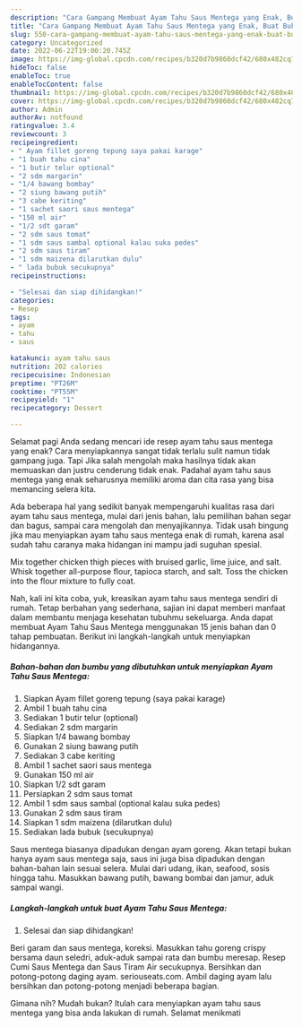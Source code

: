 ```yaml
---
description: "Cara Gampang Membuat Ayam Tahu Saus Mentega yang Enak, Buat Buka Puasa}"
title: "Cara Gampang Membuat Ayam Tahu Saus Mentega yang Enak, Buat Buka Puasa}"
slug: 550-cara-gampang-membuat-ayam-tahu-saus-mentega-yang-enak-buat-buka-puasa
category: Uncategorized
date: 2022-06-22T19:00:20.745Z
image: https://img-global.cpcdn.com/recipes/b320d7b9860dcf42/680x482cq70/ayam-tahu-saus-mentega-foto-resep-utama.jpg
hideToc: false
enableToc: true
enableTocContent: false
thumbnail: https://img-global.cpcdn.com/recipes/b320d7b9860dcf42/680x482cq70/ayam-tahu-saus-mentega-foto-resep-utama.jpg
cover: https://img-global.cpcdn.com/recipes/b320d7b9860dcf42/680x482cq70/ayam-tahu-saus-mentega-foto-resep-utama.jpg
author: Admin
authorAv: notfound
ratingvalue: 3.4
reviewcount: 3
recipeingredient:
- " Ayam fillet goreng tepung saya pakai karage"
- "1 buah tahu cina"
- "1 butir telur optional"
- "2 sdm margarin"
- "1/4 bawang bombay"
- "2 siung bawang putih"
- "3 cabe keriting"
- "1 sachet saori saus mentega"
- "150 ml air"
- "1/2 sdt garam"
- "2 sdm saus tomat"
- "1 sdm saus sambal optional kalau suka pedes"
- "2 sdm saus tiram"
- "1 sdm maizena dilarutkan dulu"
- " lada bubuk secukupnya"
recipeinstructions:

- "Selesai dan siap dihidangkan!"
categories:
- Resep
tags:
- ayam
- tahu
- saus

katakunci: ayam tahu saus 
nutrition: 202 calories
recipecuisine: Indonesian
preptime: "PT26M"
cooktime: "PT55M"
recipeyield: "1"
recipecategory: Dessert

---
```



Selamat pagi Anda sedang mencari ide resep ayam tahu saus mentega yang enak? Cara menyiapkannya sangat tidak terlalu sulit namun tidak gampang juga. Tapi Jika salah mengolah maka hasilnya tidak akan memuaskan dan justru cenderung tidak enak. Padahal ayam tahu saus mentega yang enak seharusnya memiliki aroma dan cita rasa yang bisa memancing selera kita.


Ada beberapa hal yang sedikit banyak mempengaruhi kualitas rasa dari ayam tahu saus mentega, mulai dari jenis bahan, lalu pemilihan bahan segar dan bagus, sampai cara mengolah dan menyajikannya. Tidak usah bingung jika mau menyiapkan ayam tahu saus mentega enak di rumah, karena asal sudah tahu caranya maka hidangan ini mampu jadi suguhan spesial.

Mix together chicken thigh pieces with bruised garlic, lime juice, and salt. Whisk together all-purpose flour, tapioca starch, and salt. Toss the chicken into the flour mixture to fully coat.


Nah, kali ini kita coba, yuk, kreasikan ayam tahu saus mentega sendiri di rumah. Tetap berbahan yang sederhana, sajian ini dapat memberi manfaat dalam membantu menjaga kesehatan tubuhmu sekeluarga. Anda dapat membuat Ayam Tahu Saus Mentega menggunakan 15 jenis bahan dan 0 tahap pembuatan. Berikut ini langkah-langkah untuk menyiapkan hidangannya.

<!--inarticleads1-->

##### Bahan-bahan dan bumbu yang dibutuhkan untuk menyiapkan Ayam Tahu Saus Mentega:

1. Siapkan  Ayam fillet goreng tepung (saya pakai karage)
1. Ambil 1 buah tahu cina
1. Sediakan 1 butir telur (optional)
1. Sediakan 2 sdm margarin
1. Siapkan 1/4 bawang bombay
1. Gunakan 2 siung bawang putih
1. Sediakan 3 cabe keriting
1. Ambil 1 sachet saori saus mentega
1. Gunakan 150 ml air
1. Siapkan 1/2 sdt garam
1. Persiapkan 2 sdm saus tomat
1. Ambil 1 sdm saus sambal (optional kalau suka pedes)
1. Gunakan 2 sdm saus tiram
1. Siapkan 1 sdm maizena (dilarutkan dulu)
1. Sediakan  lada bubuk (secukupnya)


Saus mentega biasanya dipadukan dengan ayam goreng. Akan tetapi bukan hanya ayam saus mentega saja, saus ini juga bisa dipadukan dengan bahan-bahan lain sesuai selera. Mulai dari udang, ikan, seafood, sosis hingga tahu. Masukkan bawang putih, bawang bombai dan jamur, aduk sampai wangi. 

<!--inarticleads2-->

##### Langkah-langkah untuk buat Ayam Tahu Saus Mentega:


1. Selesai dan siap dihidangkan!

Beri garam dan saus mentega, koreksi. Masukkan tahu goreng crispy bersama daun seledri, aduk-aduk sampai rata dan bumbu meresap. Resep Cumi Saus Mentega dan Saus Tiram Air secukupnya. Bersihkan dan potong-potong daging ayam. seriouseats.com. Ambil daging ayam lalu bersihkan dan potong-potong menjadi beberapa bagian. 

Gimana nih? Mudah bukan? Itulah cara menyiapkan ayam tahu saus mentega yang bisa anda lakukan di rumah. Selamat menikmati

